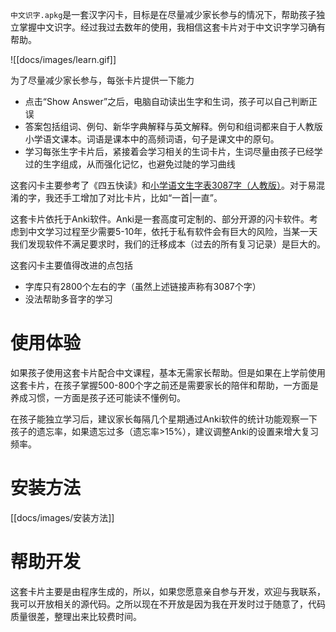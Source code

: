 `中文识字.apkg`是一套汉字闪卡，目标是在尽量减少家长参与的情况下，帮助孩子独立掌握中文识字。经过我过去数年的使用，我相信这套卡片对于中文识字学习确有帮助。

![[docs/images/learn.gif]]

为了尽量减少家长参与，每张卡片提供一下能力
- 点击“Show Answer”之后，电脑自动读出生字和生词，孩子可以自己判断正误
- 答案包括组词、例句、新华字典解释与英文解释。例句和组词都来自于人教版小学语文课本。词语是课本中的高频词语，句子是课文中的原句。
- 学习每张生字卡片后，紧接着会学习相关的生词卡片，生词尽量由孩子已经学过的生字组成，从而强化记忆，也避免过陡的学习曲线

这套闪卡主要参考了《四五快读》和[小学语文生字表3087字（人教版）](https://blog.csdn.net/gaojinshan/article/details/48311999)。对于易混淆的字，我还手工增加了对比卡片，比如“一首|一直”。

这套卡片依托于Anki软件。Anki是一套高度可定制的、部分开源的闪卡软件。考虑到中文学习过程至少需要5-10年，依托于私有软件会有巨大的风险，当某一天我们发现软件不满足要求时，我们的迁移成本（过去的所有复习记录）是巨大的。

这套闪卡主要值得改进的点包括
- 字库只有2800个左右的字（虽然上述链接声称有3087个字）
- 没法帮助多音字的学习

# 使用体验

如果孩子使用这套卡片配合中文课程，基本无需家长帮助。但是如果在上学前使用这套卡片，在孩子掌握500-800个字之前还是需要家长的陪伴和帮助，一方面是养成习惯，一方面是孩子还可能读不懂例句。

在孩子能独立学习后，建议家长每隔几个星期通过Anki软件的统计功能观察一下孩子的遗忘率，如果遗忘过多（遗忘率>15%），建议调整Anki的设置来增大复习频率。

# 安装方法

[[docs/images/安装方法]]

# 帮助开发

这套卡片主要是由程序生成的，所以，如果您愿意亲自参与开发，欢迎与我联系，我可以开放相关的源代码。之所以现在不开放是因为我在开发时过于随意了，代码质量很差，整理出来比较费时间。





